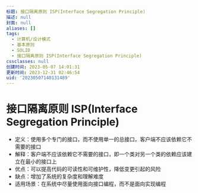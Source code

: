 ```yaml
---
标题: 接口隔离原则 ISP(Interface Segregation Principle)
描述: null
封面: null
aliases: []
tags:
  - 计算机/设计模式
  - 基本原则
  - SOLID
  - 接口隔离原则 ISP(Interface Segregation Principle)
cssclasses: null
创建时间: 2023-05-07 14:01:31
更新时间: 2023-12-31 02:46:54
uid: '20230507140131489'
---
```


# 接口隔离原则 ISP(Interface Segregation Principle)

- 定义：使用多个专门的接口，而不使用单一的总接口，客户端不应该依赖它不需要的接口
- 解释：客户端不应该依赖它不需要的接口，即一个类对另一个类的依赖应该建立在最小的接口上
- 优点：可以提高代码的可读性和可维护性，降低变更引起的风险
- 缺点：增加了系统的复杂度和理解难度
- 适用场景：在系统中尽量使用面向接口编程，而不是面向实现编程
